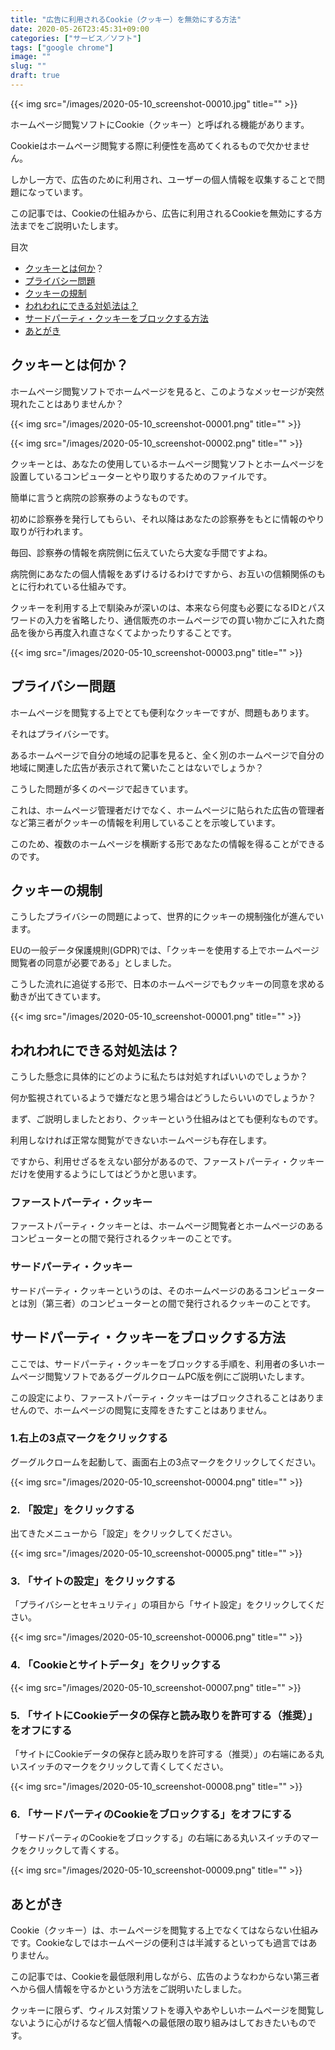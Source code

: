 ```yaml
---
title: "広告に利用されるCookie（クッキー）を無効にする方法"
date: 2020-05-26T23:45:31+09:00
categories: ["サービス／ソフト"]
tags: ["google chrome"]
image: ""
slug: ""
draft: true
---
```


{{< img src="/images/2020-05-10_screenshot-00010.jpg" title="" >}}

ホームページ閲覧ソフトにCookie（クッキー）と呼ばれる機能があります。

Cookieはホームページ閲覧する際に利便性を高めてくれるもので欠かせません。

<!--more-->

しかし一方で、広告のために利用され、ユーザーの個人情報を収集することで問題になっています。

この記事では、Cookieの仕組みから、広告に利用されるCookieを無効にする方法までをご説明いたします。

目次
- [クッキーとは何か](#クッキーとは何か)？
- [プライバシー問題](#プライバシー問題)
- [クッキーの規制](#クッキーの規制)
- [われわれにできる対処法は？](#われわれにできる対処法は？)
- [サードパーティ・クッキーをブロックする方法](#サードパーティ・クッキーをブロックする方法)
- [あとがき](#あとがき)

## クッキーとは何か？

ホームページ閲覧ソフトでホームページを見ると、このようなメッセージが突然現れたことはありませんか？

{{< img src="/images/2020-05-10_screenshot-00001.png" title="" >}}

{{< img src="/images/2020-05-10_screenshot-00002.png" title="" >}}

クッキーとは、あなたの使用しているホームページ閲覧ソフトとホームページを設置しているコンピューターとやり取りするためのファイルです。

簡単に言うと病院の診察券のようなものです。

初めに診察券を発行してもらい、それ以降はあなたの診察券をもとに情報のやり取りが行われます。

毎回、診察券の情報を病院側に伝えていたら大変な手間ですよね。

病院側にあなたの個人情報をあずけるけるわけですから、お互いの信頼関係のもとに行われている仕組みです。

クッキーを利用する上で馴染みが深いのは、本来なら何度も必要になるIDとパスワードの入力を省略したり、通信販売のホームページでの買い物かごに入れた商品を後から再度入れ直さなくてよかったりすることです。

{{< img src="/images/2020-05-10_screenshot-00003.png" title="" >}}

## プライバシー問題

ホームページを閲覧する上でとても便利なクッキーですが、問題もあります。

それはプライバシーです。

あるホームページで自分の地域の記事を見ると、全く別のホームページで自分の地域に関連した広告が表示されて驚いたことはないでしょうか？

こうした問題が多くのページで起きています。

これは、ホームページ管理者だけでなく、ホームページに貼られた広告の管理者など第三者がクッキーの情報を利用していることを示唆しています。

このため、複数のホームページを横断する形であなたの情報を得ることができるのです。

## クッキーの規制

こうしたプライバシーの問題によって、世界的にクッキーの規制強化が進んでいます。

EUの一般データ保護規則(GDPR)では、「クッキーを使用する上でホームページ閲覧者の同意が必要である」としました。

こうした流れに追従する形で、日本のホームページでもクッキーの同意を求める動きが出てきています。

{{< img src="/images/2020-05-10_screenshot-00001.png" title="" >}}

## われわれにできる対処法は？

こうした懸念に具体的にどのように私たちは対処すればいいのでしょうか？

何か監視されているようで嫌だなと思う場合はどうしたらいいのでしょうか？

まず、ご説明しましたとおり、クッキーという仕組みはとても便利なものです。

利用しなければ正常な閲覧ができないホームページも存在します。

ですから、利用せざるをえない部分があるので、ファーストパーティ・クッキーだけを使用するようにしてはどうかと思います。

### ファーストパーティ・クッキー

ファーストパーティ・クッキーとは、ホームページ閲覧者とホームページのあるコンピューターとの間で発行されるクッキーのことです。

### サードパーティ・クッキー

サードパーティ・クッキーというのは、そのホームページのあるコンピューターとは別（第三者）のコンピューターとの間で発行されるクッキーのことです。

## サードパーティ・クッキーをブロックする方法

ここでは、サードパーティ・クッキーをブロックする手順を、利用者の多いホームページ閲覧ソフトであるグーグルクロームPC版を例にご説明いたします。

この設定により、ファーストパーティ・クッキーはブロックされることはありませんので、ホームページの閲覧に支障をきたすことはありません。

### 1.右上の3点マークをクリックする

グーグルクロームを起動して、画面右上の3点マークをクリックしてください。

{{< img src="/images/2020-05-10_screenshot-00004.png" title="" >}}

### 2. 「設定」をクリックする

出てきたメニューから「設定」をクリックしてください。

{{< img src="/images/2020-05-10_screenshot-00005.png" title="" >}}

### 3. 「サイトの設定」をクリックする

「プライバシーとセキュリティ」の項目から「サイト設定」をクリックしてください。

{{< img src="/images/2020-05-10_screenshot-00006.png" title="" >}}

### 4. 「Cookieとサイトデータ」をクリックする

{{< img src="/images/2020-05-10_screenshot-00007.png" title="" >}}

### 5. 「サイトにCookieデータの保存と読み取りを許可する（推奨）」をオフにする

「サイトにCookieデータの保存と読み取りを許可する（推奨）」の右端にある丸いスイッチのマークをクリックして青くしてください。

{{< img src="/images/2020-05-10_screenshot-00008.png" title="" >}}

### 6. 「サードパーティのCookieをブロックする」をオフにする

「サードパーティのCookieをブロックする」の右端にある丸いスイッチのマークをクリックして青くする。

{{< img src="/images/2020-05-10_screenshot-00009.png" title="" >}}

## あとがき

Cookie（クッキー）は、ホームページを閲覧する上でなくてはならない仕組みです。Cookieなしではホームページの便利さは半減するといっても過言ではありません。

この記事では、Cookieを最低限利用しながら、広告のようなわからない第三者へから個人情報を守るかという方法をご説明いたしました。

クッキーに限らず、ウィルス対策ソフトを導入やあやしいホームページを閲覧しないように心がけるなど個人情報への最低限の取り組みはしておきたいものです。
